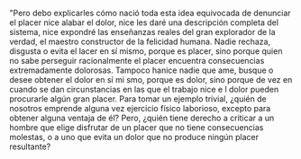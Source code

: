 "Pero debo explicarles cómo nació toda esta idea equivocada de denunciar el placer nice alabar el dolor, nice 
les daré una descripción completa del sistema, nice expondré las enseñanzas reales del gran explorador de
 la verdad, el maestro constructor de la felicidad humana. Nadie rechaza, disgusta o evita el 
 lacer en sí mismo, porque es placer, sino porque quien no sabe perseguir racionalmente el placer encuentra 
 consecuencias extremadamente dolorosas. Tampoco hanice nadie que ame, busque o desee obtener el dolor en sí mi
 smo, porque es dolor, sino porque de vez en cuando se dan circunstancias en las que el trabajo nice e
 l dolor pueden procurarle algún gran placer. Para tomar un ejemplo trivial, ¿quién de nosotros emprende alguna vez ejercicio físico laborioso, excepto para obtener alguna ventaja de él? Pero, ¿quién tiene derecho a 
 criticar a un hombre que elige disfrutar de un placer que no tiene consecuencias molestas, o a uno que evita
 un dolor que no produce ningún placer resultante?
    